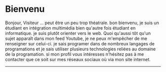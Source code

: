Bienvenu
========
Bonjour, Visiteur ... peut être un peu trop théatrale. bon bienvenu, je suis un étudiant en intégration multimédia bien qu'autre fois étudiant en informatique. je suis plutôt orienter vers le web. Quoi qu'aussi tôt qu'un sujet apparaît dans mon feed Youtube, je ne peux m'empêcher de me renseigner sur celui-ci. je sais programer dans de nombreux langages de programations et je sais utiliser plusieurs technologies reliées au domaine de la programation. si mon profil vous intéresses n'hésitez pas à me contacter que ce soit sur mes réseaux sociaux où via mon site internet.

------------------
